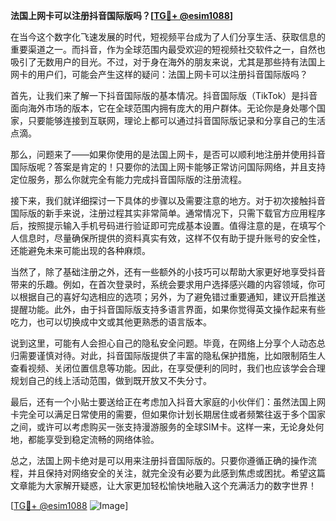 **法国上网卡可以注册抖音国际版吗？[[TG💪+ @esim1088](https://t.me/s/esim1088)]**

在当今这个数字化飞速发展的时代，短视频平台成为了人们分享生活、获取信息的重要渠道之一。而抖音，作为全球范围内最受欢迎的短视频社交软件之一，自然也吸引了无数用户的目光。不过，对于身在海外的朋友来说，尤其是那些持有法国上网卡的用户们，可能会产生这样的疑问：法国上网卡可以注册抖音国际版吗？

首先，让我们来了解一下抖音国际版的基本情况。抖音国际版（TikTok）是抖音面向海外市场的版本，它在全球范围内拥有庞大的用户群体。无论你是身处哪个国家，只要能够连接到互联网，理论上都可以通过抖音国际版记录和分享自己的生活点滴。

那么，问题来了——如果你使用的是法国上网卡，是否可以顺利地注册并使用抖音国际版呢？答案是肯定的！只要你的法国上网卡能够正常访问国际网络，并且支持定位服务，那么你就完全有能力完成抖音国际版的注册流程。

接下来，我们就详细探讨一下具体的步骤以及需要注意的地方。对于初次接触抖音国际版的新手来说，注册过程其实非常简单。通常情况下，只需下载官方应用程序后，按照提示输入手机号码进行验证即可完成基本设置。值得注意的是，在填写个人信息时，尽量确保所提供的资料真实有效，这样不仅有助于提升账号的安全性，还能避免未来可能出现的各种麻烦。

当然了，除了基础注册之外，还有一些额外的小技巧可以帮助大家更好地享受抖音带来的乐趣。例如，在首次登录时，系统会要求用户选择感兴趣的内容领域，你可以根据自己的喜好勾选相应的选项；另外，为了避免错过重要通知，建议开启推送提醒功能。此外，由于抖音国际版支持多语言界面，如果你觉得英文操作起来有些吃力，也可以切换成中文或其他更熟悉的语言版本。

说到这里，可能有人会担心自己的隐私安全问题。毕竟，在网络上分享个人动态总归需要谨慎对待。对此，抖音国际版提供了丰富的隐私保护措施，比如限制陌生人查看视频、关闭位置信息等功能。因此，在享受便利的同时，我们也应该学会合理规划自己的线上活动范围，做到既开放又不失分寸。

最后，还有一个小贴士要送给正在考虑加入抖音大家庭的小伙伴们：虽然法国上网卡完全可以满足日常使用的需要，但如果你计划长期居住或者频繁往返于多个国家之间，或许可以考虑购买一张支持漫游服务的全球SIM卡。这样一来，无论身处何地，都能享受到稳定流畅的网络体验。

总之，法国上网卡绝对是可以用来注册抖音国际版的。只要你遵循正确的操作流程，并且保持对网络安全的关注，就完全没有必要为此感到焦虑或困扰。希望这篇文章能为大家解开疑惑，让大家更加轻松愉快地融入这个充满活力的数字世界！

[[TG💪+ @esim1088](https://t.me/s/esim1088) ![Image](https://i.postimg.cc/4NQfJmqS/Snipaste-2025-05-13-00-14-12.png)]